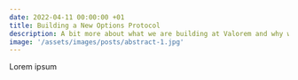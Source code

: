 ```yaml
---
date: 2022-04-11 00:00:00 +01
title: Building a New Options Protocol 
description: A bit more about what we are building at Valorem and why we are building it.
image: '/assets/images/posts/abstract-1.jpg'
---
```


Lorem ipsum